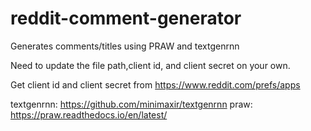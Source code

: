 # reddit-comment-generator
Generates comments/titles using PRAW and textgenrnn

Need to update the file path,client id, and client secret on your own.

Get client id and client secret from https://www.reddit.com/prefs/apps

textgenrnn: https://github.com/minimaxir/textgenrnn
praw: https://praw.readthedocs.io/en/latest/
